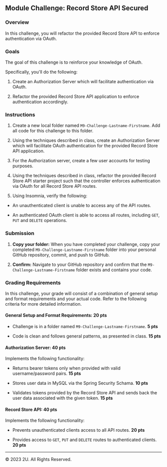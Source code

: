 ## Module Challenge: Record Store API Secured

### Overview


In this challenge, you will refactor the provided Record Store API to enforce authentication via OAuth.

### Goals

The goal of this challenge is to reinforce your knowledge of OAuth.

Specifically, you'll do the following:

1. Create an Authorization Server which will facilitate authentication via OAuth.

2. Refactor the provided Record Store API application to enforce authentication accordingly.

### Instructions

1. Create a new local folder named `M9-Challenge-Lastname-Firstname`.  Add all code for this challenge to this folder.

2. Using the techniques described in class, create an Authorization Server which will facilitate OAuth authentication for the provided Record Store API application.

3. For the Authorization server, create a few user accounts for testing purposes.

4. Using the techniques described in class, refactor the provided Record Store API starter project such that the controller enforces authentication via OAuth for all Record Store API routes.

5. Using Insomnia, verify the following:

- An unauthenticated client is unable to access any of the API routes.

- An authenticated OAuth client is able to access all routes, including `GET`, `PUT` and `DELETE` operations.

### Submission

1. **Copy your folder:** When you have completed your challenge, copy your completed `M9-Challenge-Lastname-Firstname` folder into your personal GitHub repository, commit, and push to GitHub.

2. **Confirm:** Navigate to your GitHub repository and confirm that the `M9-Challenge-Lastname-Firstname` folder exists and contains your code.

### Grading Requirements

In this challenge, your grade will consist of a combination of general setup and format requirements and your actual code. Refer to the following criteria for more detailed information.

#### General Setup and Format Requirements: 20 pts

- Challenge is in a folder named `M9-Challenge-Lastname-Firstname`. **5 pts**

- Code is clean and follows general patterns, as presented in class. **15 pts**

#### Authorization Server: 40 pts

Implements the following functionality:

- Returns bearer tokens only when provided with valid username/password pairs. **15 pts**

- Stores user data in MySQL via the Spring Security Schama. **10 pts**

- Validates tokens provided by the Record Store API and sends back the user data associated with the given token. **15 pts**

#### Record Store API: 40 pts

Implements the following functionality:

- Prevents unauthenticated clients access to all API routes. **20 pts**

- Provides access to `GET`, `PUT` and `DELETE` routes to authenticated clients. **20 pts**

---

© 2023 2U. All Rights Reserved.

